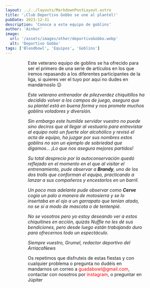 ```yaml
---
layout: ../../layouts/MarkdownPostLayout.astro
title: '¡Club Deportivo Gobbo se une al plantel!'
pubDate: 2023-12-31
description: 'Conoce a este equipo de goblins'
author: 'Ainhur'
image:
  url: '/assets/images/other/deportivoGobbo.webp'
  alt: 'Deportivo Gobbo'
tags: ['Bloodbowl', 'Equipos', 'Goblins']
---
```


Este veterano equipo de goblins se ha ofrecido para ser el primero de una serie de artículos en los que iremos repasando a los diferentes participantes de la liga, si quieres ver el tuyo por aquí no dudes en mandárnoslo 😉

_Este veterano entrenador de pilezverdez chiquitillos ha decidido volver a los campos de juego, asegura que su plantel está en buena forma y nos promete muchos goblins voladores y diversión._

_Sin embargo este humilde servidor vuestro no puede sino deciros que al llegar al vestuario para entrevistar al equipo notó un fuerte olor alcohólico y revisó el acta de equipo, ha juzgar por sus nombres estos goblins no son un ejemplo de sobriedad que digamos... ¡Lo que nos asegura mejores partidos!_

_Su total desprecio por la autoconservación quedó reflejado en el momento en el que al visitar el entrenamiento, pude observar a **Brandy**, uno de los dos trolls que conforman el equipo, practicando a lanzar a sus compañeros y encestarlos en un barril._

_Un poco mas adelante pude observar como **Cerve** cogía un palo a manera de motosierra y se lo insertaba en el ojo a un garrapato que tenían atado, no se si a modo de mascota o de tentenpié._

_No se vosotros pero yo estoy deseando ver a estos chiquitines en acción, quizás Nuffle no les dé sus bendiciones, pero desde luego están trabajando duro para ofrecernos todo un espectáculo._

_Siempre vuestro, Grumel, redactor deportivo del ArriacaNews_

Os repetimos que disfruteis de estas fiestas y con cualquier problema o pregunta no dudéis en mandarnos un correo a [guadabowl@gmail.com](mailto:guadabowl@gmail.com), contactar con nosotros por [instagram](https://www.instagram.com/guadabowl/), o preguntar en Júpiter

<style>
    a {
      color: red;
      text-decoration: none;
    }
    img{
      width:100%
    }
    @media screen and (min-width: 636px) {
      img{
        width:50%;
        margin-left:25%;
      }
      p,h2,ul,li {
        padding:0em 5em 0em 5em;
      }
      h1 {
        text-align: center;
      }
    }
</style>
